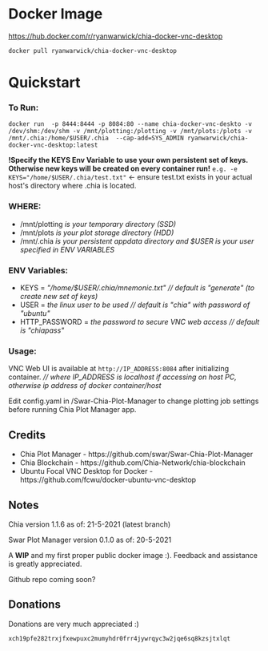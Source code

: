 <b><h1>Docker Image</h1></b>
https://hub.docker.com/r/ryanwarwick/chia-docker-vnc-desktop

```docker pull ryanwarwick/chia-docker-vnc-desktop```
<b><h1>Quickstart</h1></b>

<h3>To Run:</h3>

```docker run  -p 8444:8444 -p 8084:80 --name chia-docker-vnc-deskto -v /dev/shm:/dev/shm -v /mnt/plotting:/plotting -v /mnt/plots:/plots -v /mnt/.chia:/home/$USER/.chia  --cap-add=SYS_ADMIN ryanwarwick/chia-docker-vnc-desktop:latest```

<b>!Specify the KEYS Env Variable to use your own persistent set of keys. Otherwise new keys will be created on every container run!</b>
```e.g. -e KEYS="/home/$USER/.chia/test.txt"``` <- ensure test.txt exists in your actual host's directory where .chia is located.

<h3>WHERE:</h3>
<ul>
<li>/mnt/plotting <i>is your temporary directory (SSD)</i></li>
<li>/mnt/plots <i>is your plot storage directory (HDD)</i></li>
<li>/mnt/.chia <i>is your persistent appdata directory and $USER is your user specified in ENV VARIABLES</i></li>
</ul>


<h3>ENV Variables:</h3>
<ul>
<li>KEYS = <i> "/home/$USER/.chia/mnemonic.txt"    // default is "generate" (to create new set of keys)</i></li>
<li>USER = <i>the linux user to be used    // default is "chia" with password of "ubuntu"</i></li>
<li>HTTP_PASSWORD = <i>the password to secure VNC web access     // default is "chiapass"</i></li>
</ul>

<h3>Usage:</h3>

VNC Web UI is available at ```http://IP_ADDRESS:8084``` after initializing container.     <i>// where IP_ADDRESS is localhost if accessing on host PC, otherwise ip address of docker container/host</i>


Edit config.yaml in /Swar-Chia-Plot-Manager to change plotting job settings before running Chia Plot Manager app.

<h2>Credits</h2>
<ul>
<li>Chia Plot Manager - https://github.com/swar/Swar-Chia-Plot-Manager</li>
<li>Chia Blockchain - https://github.com/Chia-Network/chia-blockchain</li>
<li>Ubuntu Focal VNC Desktop for Docker - https://github.com/fcwu/docker-ubuntu-vnc-desktop</li>
</ul>

<h2>Notes</h2>
Chia version 1.1.6 as of: 21-5-2021 (latest branch)

Swar Plot Manager version 0.1.0 as of: 20-5-2021

A <b>WIP</b> and my first proper public docker image :). Feedback and assistance is greatly appreciated. 

Github repo coming soon?

<h2>Donations</h2>
Donations are very much appreciated :)

```xch19pfe282trxjfxewpuxc2mumyhdr0frr4jywrqyc3w2jqe6sq8kzsjtxlqt```
